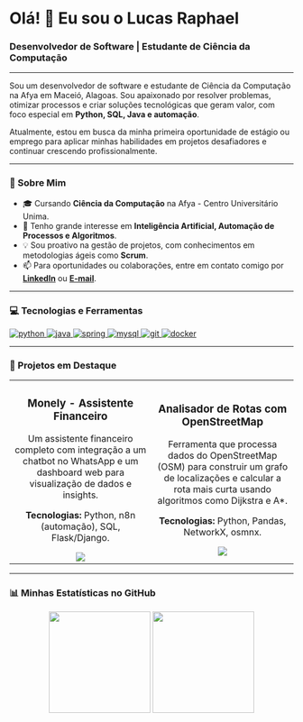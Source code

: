 # Olá! 👋 Eu sou o Lucas Raphael

<h3 align="left">Desenvolvedor de Software | Estudante de Ciência da Computação</h3>

---

<p align="left">
  Sou um desenvolvedor de software e estudante de Ciência da Computação na Afya em Maceió, Alagoas. Sou apaixonado por resolver problemas, otimizar processos e criar soluções tecnológicas que geram valor, com foco especial em <strong>Python, SQL, Java e automação</strong>.
</p>

<p align="left">
  Atualmente, estou em busca da minha primeira oportunidade de estágio ou emprego para aplicar minhas habilidades em projetos desafiadores e continuar crescendo profissionalmente.
</p>

---

### 🚀 Sobre Mim

-   🎓 Cursando **Ciência da Computação** na Afya - Centro Universitário Unima.
-   🌱 Tenho grande interesse em **Inteligência Artificial, Automação de Processos e Algoritmos**.
-   💡 Sou proativo na gestão de projetos, com conhecimentos em metodologias ágeis como **Scrum**.
-   📫 Para oportunidades ou colaborações, entre em contato comigo por [**LinkedIn**]([www.linkedin.com/in/lucasraphaelsantos]) ou [**E-mail**](mailto:[lucasraphaelsantos01@gmail.com]).

---

### 💻 Tecnologias e Ferramentas

<p align="left">
  <a href="https://www.python.org" target="_blank" rel="noreferrer"> <img src="https://img.shields.io/badge/Python-3776AB?style=for-the-badge&logo=python&logoColor=white" alt="python"/> </a>
  <a href="https://www.java.com" target="_blank" rel="noreferrer"> <img src="https://img.shields.io/badge/Java-ED8B00?style=for-the-badge&logo=openjdk&logoColor=white" alt="java"/> </a>
  <a href="https://spring.io/" target="_blank" rel="noreferrer"> <img src="https://img.shields.io/badge/Spring-6DB33F?style=for-the-badge&logo=spring&logoColor=white" alt="spring"/> </a>
  <a href="https://www.mysql.com/" target="_blank" rel="noreferrer"> <img src="https://img.shields.io/badge/MySQL-4479A1?style=for-the-badge&logo=mysql&logoColor=white" alt="mysql"/> </a>
  <a href="https://git-scm.com/" target="_blank" rel="noreferrer"> <img src="https://img.shields.io/badge/GIT-E44C30?style=for-the-badge&logo=git&logoColor=white" alt="git"/> </a>
  <a href="https://www.docker.com/" target="_blank" rel="noreferrer"> <img src="https://img.shields.io/badge/Docker-2496ED?style=for-the-badge&logo=docker&logoColor=white" alt="docker"/> </a>
</p>

---

### 🔭 Projetos em Destaque

<table>
  <tr>
    <td width="50%">
      <h3 align="center">Monely - Assistente Financeiro</h3>
      <div align="center">
        <p>Um assistente financeiro completo com integração a um chatbot no WhatsApp e um dashboard web para visualização de dados e insights.</p>
        <p><strong>Tecnologias:</strong> Python, n8n (automação), SQL, Flask/Django.</p>
        <a href="[]" target="_blank">
          <img src="https://img.shields.io/badge/Ver%20Repositório-303030?style=for-the-badge&logo=github&logoColor=white" />
        </a>
      </div>
    </td>
    <td width="50%">
      <h3 align="center">Analisador de Rotas com OpenStreetMap</h3>
      <div align="center">
        <p>Ferramenta que processa dados do OpenStreetMap (OSM) para construir um grafo de localizações e calcular a rota mais curta usando algoritmos como Dijkstra e A*.</p>
        <p><strong>Tecnologias:</strong> Python, Pandas, NetworkX, osmnx.</p>
        <a href="[]" target="_blank">
          <img src="https://img.shields.io/badge/Ver%20Repositório-303030?style=for-the-badge&logo=github&logoColor=white" />
        </a>
      </div>
    </td>
  </tr>
</table>

---

### 📊 Minhas Estatísticas no GitHub

<p align="center">
  <img height="180em" src="https://github-readme-stats.vercel.app/api?username=[LucasRaphael3]&show_icons=true&theme=dracula&include_all_commits=true&count_private=true"/>
  <img height="180em" src="https://github-readme-stats.vercel.app/api/top-langs/?username=[LucasRaphael3]&layout=compact&langs_count=7&theme=dracula"/>
</p>
